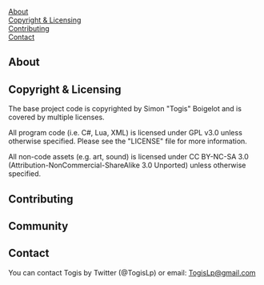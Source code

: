 [About](#about)  
[Copyright & Licensing](#copyright--licensing)  
[Contributing](#contributing)  
[Contact](#contact) 

## About

## Copyright & Licensing

The base project code is copyrighted by Simon "Togis" Boigelot and
is covered by multiple licenses.

All program code (i.e. C#, Lua, XML) is licensed under GPL v3.0 unless otherwise
specified.  Please see the "LICENSE" file for more information.

All non-code assets (e.g. art, sound) is licensed under CC BY-NC-SA 3.0
(Attribution-NonCommercial-ShareAlike 3.0 Unported) unless otherwise specified.

## Contributing

## Community

## Contact

You can contact Togis by Twitter (@TogisLp) or email:
    TogisLp@gmail.com

